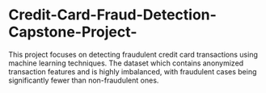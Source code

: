 # Credit-Card-Fraud-Detection-Capstone-Project-
This project focuses on detecting fraudulent credit card transactions using machine learning techniques. The dataset  which contains anonymized transaction features and is highly imbalanced, with fraudulent cases being significantly fewer than non-fraudulent ones.
